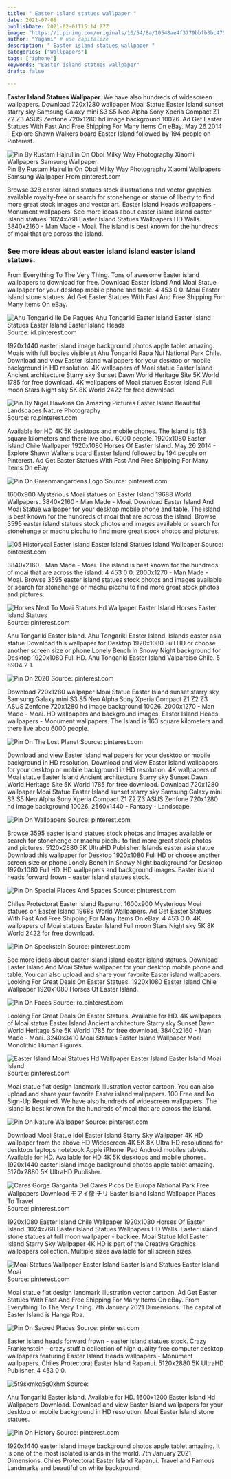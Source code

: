 ```yaml
---
title: " Easter island statues wallpaper "
date: 2021-07-08
publishDate: 2021-02-01T15:14:27Z
image: "https://i.pinimg.com/originals/10/54/8a/10548ae4f3779bbfb3bc4758895f2cea.jpg"
author: "Yagami" # use capitalize
description: " Easter island statues wallpaper "
categories: ["Wallpapers"]
tags: ["iphone"]
keywords: "Easter island statues wallpaper"
draft: false

---
```



**Easter Island Statues Wallpaper**. We have also hundreds of widescreen wallpapers. Download 720x1280 wallpaper Moai Statue Easter Island sunset starry sky Samsung Galaxy mini S3 S5 Neo Alpha Sony Xperia Compact Z1 Z2 Z3 ASUS Zenfone 720x1280 hd image background 10026. Ad Get Easter Statues With Fast And Free Shipping For Many Items On eBay. May 26 2014 - Explore Shawn Walkers board Easter Island followed by 194 people on Pinterest.

![Pin By Rustam Hajrullin On Oboi Milky Way Photography Xiaomi Wallpapers Samsung Wallpaper](https://i.pinimg.com/originals/9d/da/82/9dda82d110e22697d22b86920fc3c593.jpg "Pin By Rustam Hajrullin On Oboi Milky Way Photography Xiaomi Wallpapers Samsung Wallpaper")
Pin By Rustam Hajrullin On Oboi Milky Way Photography Xiaomi Wallpapers Samsung Wallpaper From pinterest.com


Browse 328 easter island statues stock illustrations and vector graphics available royalty-free or search for stonehenge or statue of liberty to find more great stock images and vector art. Easter Island Heads wallpapers - Monument wallpapers. See more ideas about easter island island easter island statues. 1024x768 Easter Island Statues Wallpapers HD Walls. 3840x2160 - Man Made - Moai. The island is best known for the hundreds of moai that are across the island.

### See more ideas about easter island island easter island statues.

From Everything To The Very Thing. Tons of awesome Easter island wallpapers to download for free. Download Easter Island And Moai Statue wallpaper for your desktop mobile phone and table. 4 453 0 0. Moai Easter Island stone statues. Ad Get Easter Statues With Fast And Free Shipping For Many Items On eBay.


![Ahu Tongariki Ile De Paques Ahu Tongariki Easter Island Easter Island Statues Easter Island Easter Island Heads](https://i.pinimg.com/originals/26/d4/f6/26d4f65fbfbca7cc0050734f2d37a82c.jpg "Ahu Tongariki Ile De Paques Ahu Tongariki Easter Island Easter Island Statues Easter Island Easter Island Heads")
Source: id.pinterest.com

1920x1440 easter island image background photos apple tablet amazing. Moais with full bodies visible at Ahu Tongariki Rapa Nui National Park Chile. Download and view Easter Island wallpapers for your desktop or mobile background in HD resolution. 4K wallpapers of Moai statue Easter Island Ancient architecture Starry sky Sunset Dawn World Heritage Site 5K World 1785 for free download. 4K wallpapers of Moai statues Easter Island Full moon Stars Night sky 5K 8K World 2422 for free download.

![Pin By Nigel Hawkins On Amazing Pictures Easter Island Beautiful Landscapes Nature Photography](https://i.pinimg.com/originals/ed/dd/57/eddd57a628ab79f78648a3056336f67f.jpg "Pin By Nigel Hawkins On Amazing Pictures Easter Island Beautiful Landscapes Nature Photography")
Source: ro.pinterest.com

Available for HD 4K 5K desktops and mobile phones. The Island is 163 square kilometers and there live abou 6000 people. 1920x1080 Easter Island Chile Wallpaper 1920x1080 Horses Of Easter Island. May 26 2014 - Explore Shawn Walkers board Easter Island followed by 194 people on Pinterest. Ad Get Easter Statues With Fast And Free Shipping For Many Items On eBay.

![Pin On Greenmangardens Logo](https://i.pinimg.com/originals/8a/a6/c6/8aa6c6ddf559e3d97a69cc60bfaf3cde.png "Pin On Greenmangardens Logo")
Source: pinterest.com

1600x900 Mysterious Moai statues on Easter Island 19688 World Wallpapers. 3840x2160 - Man Made - Moai. Download Easter Island And Moai Statue wallpaper for your desktop mobile phone and table. The island is best known for the hundreds of moai that are across the island. Browse 3595 easter island statues stock photos and images available or search for stonehenge or machu picchu to find more great stock photos and pictures.

![05 Historycal Easter Island Easter Island Statues Island Wallpaper](https://i.pinimg.com/originals/43/f6/ba/43f6ba611638780566914d7b6f45a3ee.jpg "05 Historycal Easter Island Easter Island Statues Island Wallpaper")
Source: pinterest.com

3840x2160 - Man Made - Moai. The island is best known for the hundreds of moai that are across the island. 4 453 0 0. 2000x1270 - Man Made - Moai. Browse 3595 easter island statues stock photos and images available or search for stonehenge or machu picchu to find more great stock photos and pictures.

![Horses Next To Moai Statues Hd Wallpaper Easter Island Horses Easter Island Statues](https://i.pinimg.com/originals/fb/9d/a0/fb9da0b2bb4e98d9c7f14a5d9b4c7754.jpg "Horses Next To Moai Statues Hd Wallpaper Easter Island Horses Easter Island Statues")
Source: pinterest.com

Ahu Tongariki Easter Island. Ahu Tongariki Easter Island. Islands easter asia statue Download this wallpaper for Desktop 1920x1080 Full HD or choose another screen size or phone Lonely Bench In Snowy Night background for Desktop 1920x1080 Full HD. Ahu Tongariki Easter Island Valparaíso Chile. 5 8904 2 1.

![Pin On 2020](https://i.pinimg.com/originals/37/9c/f5/379cf5e4d35a0081cc64cab20ddc1577.jpg "Pin On 2020")
Source: pinterest.com

Download 720x1280 wallpaper Moai Statue Easter Island sunset starry sky Samsung Galaxy mini S3 S5 Neo Alpha Sony Xperia Compact Z1 Z2 Z3 ASUS Zenfone 720x1280 hd image background 10026. 2000x1270 - Man Made - Moai. HD wallpapers and background images. Easter Island Heads wallpapers - Monument wallpapers. The Island is 163 square kilometers and there live abou 6000 people.

![Pin On The Lost Planet](https://i.pinimg.com/originals/e1/71/16/e171161bab386083fd00835dc54c78e7.jpg "Pin On The Lost Planet")
Source: pinterest.com

Download and view Easter Island wallpapers for your desktop or mobile background in HD resolution. Download and view Easter Island wallpapers for your desktop or mobile background in HD resolution. 4K wallpapers of Moai statue Easter Island Ancient architecture Starry sky Sunset Dawn World Heritage Site 5K World 1785 for free download. Download 720x1280 wallpaper Moai Statue Easter Island sunset starry sky Samsung Galaxy mini S3 S5 Neo Alpha Sony Xperia Compact Z1 Z2 Z3 ASUS Zenfone 720x1280 hd image background 10026. 2560x1440 - Fantasy - Landscape.

![Pin On Wallpapers](https://i.pinimg.com/originals/0d/c2/39/0dc239bc31ab041c2f04ce53526b51d3.jpg "Pin On Wallpapers")
Source: pinterest.com

Browse 3595 easter island statues stock photos and images available or search for stonehenge or machu picchu to find more great stock photos and pictures. 5120x2880 5K UltraHD Publisher. Islands easter asia statue Download this wallpaper for Desktop 1920x1080 Full HD or choose another screen size or phone Lonely Bench In Snowy Night background for Desktop 1920x1080 Full HD. HD wallpapers and background images. Easter island heads forward frown - easter island statues stock.

![Pin On Special Places And Spaces](https://i.pinimg.com/originals/fb/3a/5e/fb3a5e654d19ed5aa446dbd102dea0bb.jpg "Pin On Special Places And Spaces")
Source: pinterest.com

Chiles Protectorat Easter Island Rapanui. 1600x900 Mysterious Moai statues on Easter Island 19688 World Wallpapers. Ad Get Easter Statues With Fast And Free Shipping For Many Items On eBay. 4 453 0 0. 4K wallpapers of Moai statues Easter Island Full moon Stars Night sky 5K 8K World 2422 for free download.

![Pin On Speckstein](https://i.pinimg.com/originals/ec/bd/93/ecbd93fb6bf8fd3730beb34aa61e9a1c.jpg "Pin On Speckstein")
Source: pinterest.com

See more ideas about easter island island easter island statues. Download Easter Island And Moai Statue wallpaper for your desktop mobile phone and table. You can also upload and share your favorite Easter island wallpapers. Looking For Great Deals On Easter Statues. 1920x1080 Easter Island Chile Wallpaper 1920x1080 Horses Of Easter Island.

![Pin On Faces](https://i.pinimg.com/originals/ba/57/dc/ba57dc8fd6c990e8f21a40a7669c9e32.jpg "Pin On Faces")
Source: ro.pinterest.com

Looking For Great Deals On Easter Statues. Available for HD. 4K wallpapers of Moai statue Easter Island Ancient architecture Starry sky Sunset Dawn World Heritage Site 5K World 1785 for free download. 3840x2160 - Man Made - Moai. 3240x3410 Moai Statues Easter Island Wallpaper Moai Monolithic Human Figures.

![Easter Island Moai Statues Hd Wallpaper Easter Island Easter Island Moai Island](https://i.pinimg.com/originals/e5/d4/3f/e5d43f06a4993505f26b6be970b02582.jpg "Easter Island Moai Statues Hd Wallpaper Easter Island Easter Island Moai Island")
Source: pinterest.com

Moai statue flat design landmark illustration vector cartoon. You can also upload and share your favorite Easter island wallpapers. 100 Free and No Sign-Up Required. We have also hundreds of widescreen wallpapers. The island is best known for the hundreds of moai that are across the island.

![Pin On Nature Wallpaper](https://i.pinimg.com/originals/25/30/bb/2530bb3cc20416b717ef303e23d8725b.jpg "Pin On Nature Wallpaper")
Source: pinterest.com

Download Moai Statue Idol Easter Island Starry Sky Wallpaper 4K HD wallpaper from the above HD Widescreen 4K 5K 8K Ultra HD resolutions for desktops laptops notebook Apple iPhone iPad Android mobiles tablets. Available for HD. Available for HD 4K 5K desktops and mobile phones. 1920x1440 easter island image background photos apple tablet amazing. 5120x2880 5K UltraHD Publisher.

![Cares Gorge Garganta Del Cares Picos De Europa National Park Free Wallpapers Download モアイ像 チリ Easter Island Island Wallpaper Places To Travel](https://i.pinimg.com/originals/c7/3a/c0/c73ac009e43a0afe0918a6db3fca00a5.jpg "Cares Gorge Garganta Del Cares Picos De Europa National Park Free Wallpapers Download モアイ像 チリ Easter Island Island Wallpaper Places To Travel")
Source: pinterest.com

1920x1080 Easter Island Chile Wallpaper 1920x1080 Horses Of Easter Island. 1024x768 Easter Island Statues Wallpapers HD Walls. Easter Island stone statues at full moon wallpaper - backiee. Moai Statue Idol Easter Island Starry Sky Wallpaper 4K HD is part of the Creative Graphics wallpapers collection. Multiple sizes available for all screen sizes.

![Moai Statues Wallpaper Easter Island Easter Island Statues Easter Island Moai](https://i.pinimg.com/originals/a7/0d/79/a70d792ac51dfb409c7f3204d22703ec.jpg "Moai Statues Wallpaper Easter Island Easter Island Statues Easter Island Moai")
Source: pinterest.com

Moai statue flat design landmark illustration vector cartoon. Ad Get Easter Statues With Fast And Free Shipping For Many Items On eBay. From Everything To The Very Thing. 7th January 2021 Dimensions. The capital of Easter Island is Hanga Roa.

![Pin On Sacred Places](https://i.pinimg.com/originals/ef/be/36/efbe36c1718cc93b3d4db2b062828722.jpg "Pin On Sacred Places")
Source: pinterest.com

Easter island heads forward frown - easter island statues stock. Crazy Frankenstein - crazy stuff a collection of high quality free computer desktop wallpapers featuring Easter Island Heads wallpapers - Monument wallpapers. Chiles Protectorat Easter Island Rapanui. 5120x2880 5K UltraHD Publisher. 4 453 0 0.

![5t9sxmkq5g0xhm](https://i.pinimg.com/originals/6b/f7/c3/6bf7c37604cfa902eb4c226f34b871d4.jpg "5t9sxmkq5g0xhm")
Source: 

Ahu Tongariki Easter Island. Available for HD. 1600x1200 Easter Island Hd Wallpapers Download. Download and view Easter Island wallpapers for your desktop or mobile background in HD resolution. Moai Easter Island stone statues.

![Pin On History](https://i.pinimg.com/originals/10/54/8a/10548ae4f3779bbfb3bc4758895f2cea.jpg "Pin On History")
Source: pinterest.com

1920x1440 easter island image background photos apple tablet amazing. It is one of the most isolated islands in the world. 7th January 2021 Dimensions. Chiles Protectorat Easter Island Rapanui. Travel and Famous Landmarks and beautiful on white background.

